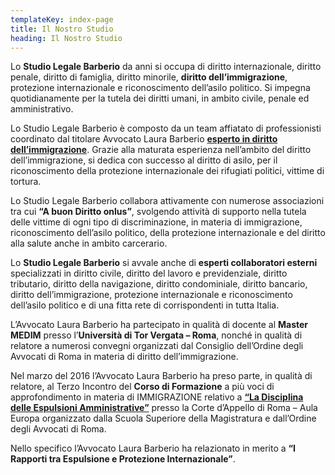 ```yaml
---
templateKey: index-page
title: Il Nostro Studio
heading: Il Nostro Studio
---
```

Lo __Studio Legale Barberio__ da anni si occupa di diritto internazionale, diritto penale, diritto di famiglia, diritto minorile, __diritto dell’immigrazione__, protezione internazionale e riconoscimento dell’asilo politico. Si impegna quotidianamente per la tutela dei diritti umani, in ambito civile, penale ed amministrativo.  

Lo Studio Legale Barberio è composto da un team affiatato di professionisti coordinato dal titolare Avvocato Laura Barberio __[esperto in diritto dell’immigrazione](https://drive.google.com/file/d/0BzSarPJRlgHnSHlGWG5vTUN0VXc/edit?usp=sharing "Esperto in diritto dell'immigrazione")__. Grazie alla maturata esperienza nell’ambito del diritto dell’immigrazione, si dedica con successo al diritto di asilo, per il riconoscimento della protezione internazionale dei rifugiati politici, vittime di tortura.

Lo Studio Legale Barberio collabora attivamente con numerose associazioni tra cui __“A buon Diritto onlus”__, svolgendo attività di supporto nella tutela delle vittime di ogni tipo di discriminazione, in materia di immigrazione, riconoscimento dell’asilo politico, della protezione internazionale e del diritto alla salute anche in ambito carcerario.

Lo __Studio Legale Barberio__ si avvale anche di __esperti collaboratori esterni__ specializzati in diritto civile, diritto del lavoro e previdenziale, diritto tributario, diritto della navigazione, diritto condominiale, diritto bancario, diritto dell’immigrazione, protezione internazionale e riconoscimento dell’asilo politico e di una fitta rete di corrispondenti in tutta Italia. 

L’Avvocato Laura Barberio ha partecipato in qualità di docente al __Master MEDIM__ presso l’__Università di Tor Vergata – Roma__, nonché in qualità di relatore a numerosi convegni organizzati dal Consiglio dell’Ordine degli Avvocati di Roma in materia di diritto dell’immigrazione. 

Nel marzo del 2016 l’Avvocato Laura Barberio ha preso parte, in qualità di relatore, al Terzo Incontro del __Corso di Formazione__ a più voci di approfondimento in materia di IMMIGRAZIONE relativo a __[“La Disciplina delle Espulsioni Amministrative”](https://assets.ctfassets.net/axr66z1mh9rc/46KYtOrng8lvlkkZvSW89C/41788ff63993592015ab524ea21fdedd/IMMIGRAZIONE-TERZO-INCONTRO-31-marzo-2016-La-disciplina-delle-espulsioni-amministrative.pdf "Programma del corso")__ presso la Corte d’Appello di Roma – Aula Europa organizzato dalla Scuola Superiore della Magistratura e dall’Ordine degli Avvocati di Roma.

Nello specifico l’Avvocato Laura Barberio ha relazionato in merito a __“I Rapporti tra Espulsione e Protezione Internazionale”__.
